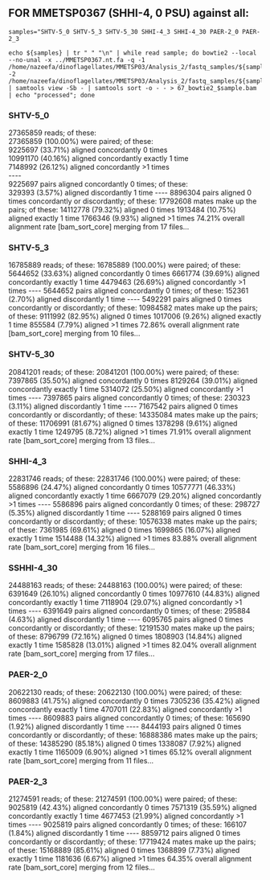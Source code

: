 ## FOR MMETSP0367 (SHHI-4, 0 PSU) against all:
```
samples="SHTV-5_0 SHTV-5_3 SHTV-5_30 SHHI-4_3 SHHI-4_30 PAER-2_0 PAER-2_3
```
```
echo ${samples} | tr " " "\n" | while read sample; do bowtie2 --local --no-unal -x ../MMETSP0367.nt.fa -q -1 /home/nazeefa/dinoflagellates/MMETSP03/Analysis_2/fastq_samples/${sample}_1.fastq.gz -2 /home/nazeefa/dinoflagellates/MMETSP03/Analysis_2/fastq_samples/${sample}_2.fastq.gz | samtools view -Sb - | samtools sort -o - - > 67_bowtie2_$sample.bam | echo "processed"; done
```
### SHTV-5_0

27365859 reads; of these:                                                                                                      
  27365859 (100.00%) were paired; of these:                                                                                                                        
    9225697 (33.71%) aligned concordantly 0 times                                                                                                                  
    10991170 (40.16%) aligned concordantly exactly 1 time                                                                                                          
    7148992 (26.12%) aligned concordantly >1 times                                                                                                                 
    ----                                                                                                                                                           
    9225697 pairs aligned concordantly 0 times; of these:                                                                                                          
      329393 (3.57%) aligned discordantly 1 time
    ----
    8896304 pairs aligned 0 times concordantly or discordantly; of these:
      17792608 mates make up the pairs; of these:
        14112778 (79.32%) aligned 0 times
        1913484 (10.75%) aligned exactly 1 time
        1766346 (9.93%) aligned >1 times
74.21% overall alignment rate
[bam_sort_core] merging from 17 files...

### SHTV-5_3

16785889 reads; of these:
  16785889 (100.00%) were paired; of these:
    5644652 (33.63%) aligned concordantly 0 times
    6661774 (39.69%) aligned concordantly exactly 1 time
    4479463 (26.69%) aligned concordantly >1 times
    ----
    5644652 pairs aligned concordantly 0 times; of these:
      152361 (2.70%) aligned discordantly 1 time
    ----
    5492291 pairs aligned 0 times concordantly or discordantly; of these:
      10984582 mates make up the pairs; of these:
        9111992 (82.95%) aligned 0 times
        1017006 (9.26%) aligned exactly 1 time
        855584 (7.79%) aligned >1 times
72.86% overall alignment rate
[bam_sort_core] merging from 10 files...

### SHTV-5_30

20841201 reads; of these:
  20841201 (100.00%) were paired; of these:
    7397865 (35.50%) aligned concordantly 0 times
    8129264 (39.01%) aligned concordantly exactly 1 time
    5314072 (25.50%) aligned concordantly >1 times
    ----
    7397865 pairs aligned concordantly 0 times; of these:
      230323 (3.11%) aligned discordantly 1 time
    ----
    7167542 pairs aligned 0 times concordantly or discordantly; of these:
      14335084 mates make up the pairs; of these:
        11706991 (81.67%) aligned 0 times
        1378298 (9.61%) aligned exactly 1 time
        1249795 (8.72%) aligned >1 times
71.91% overall alignment rate
[bam_sort_core] merging from 13 files...

### SHHI-4_3

22831746 reads; of these:
  22831746 (100.00%) were paired; of these:
    5586896 (24.47%) aligned concordantly 0 times
    10577771 (46.33%) aligned concordantly exactly 1 time
    6667079 (29.20%) aligned concordantly >1 times
    ----
    5586896 pairs aligned concordantly 0 times; of these:
      298727 (5.35%) aligned discordantly 1 time
    ----
    5288169 pairs aligned 0 times concordantly or discordantly; of these:
      10576338 mates make up the pairs; of these:
        7361985 (69.61%) aligned 0 times
        1699865 (16.07%) aligned exactly 1 time
        1514488 (14.32%) aligned >1 times
83.88% overall alignment rate
[bam_sort_core] merging from 16 files...

### SSHHI-4_30

24488163 reads; of these:
  24488163 (100.00%) were paired; of these:
    6391649 (26.10%) aligned concordantly 0 times
    10977610 (44.83%) aligned concordantly exactly 1 time
    7118904 (29.07%) aligned concordantly >1 times
    ----
    6391649 pairs aligned concordantly 0 times; of these:
      295884 (4.63%) aligned discordantly 1 time
    ----
    6095765 pairs aligned 0 times concordantly or discordantly; of these:
      12191530 mates make up the pairs; of these:
        8796799 (72.16%) aligned 0 times
        1808903 (14.84%) aligned exactly 1 time
        1585828 (13.01%) aligned >1 times
82.04% overall alignment rate
[bam_sort_core] merging from 17 files...

### PAER-2_0

20622130 reads; of these:
  20622130 (100.00%) were paired; of these:
    8609883 (41.75%) aligned concordantly 0 times
    7305236 (35.42%) aligned concordantly exactly 1 time
    4707011 (22.83%) aligned concordantly >1 times
    ----
    8609883 pairs aligned concordantly 0 times; of these:
      165690 (1.92%) aligned discordantly 1 time
    ----
    8444193 pairs aligned 0 times concordantly or discordantly; of these:
      16888386 mates make up the pairs; of these:
        14385290 (85.18%) aligned 0 times
        1338087 (7.92%) aligned exactly 1 time
        1165009 (6.90%) aligned >1 times
65.12% overall alignment rate
[bam_sort_core] merging from 11 files...

### PAER-2_3

21274591 reads; of these:
  21274591 (100.00%) were paired; of these:
    9025819 (42.43%) aligned concordantly 0 times
    7571319 (35.59%) aligned concordantly exactly 1 time
    4677453 (21.99%) aligned concordantly >1 times
    ----
    9025819 pairs aligned concordantly 0 times; of these:
      166107 (1.84%) aligned discordantly 1 time
    ----
    8859712 pairs aligned 0 times concordantly or discordantly; of these:
      17719424 mates make up the pairs; of these:
        15168889 (85.61%) aligned 0 times
        1368899 (7.73%) aligned exactly 1 time
        1181636 (6.67%) aligned >1 times
64.35% overall alignment rate
[bam_sort_core] merging from 12 files...
